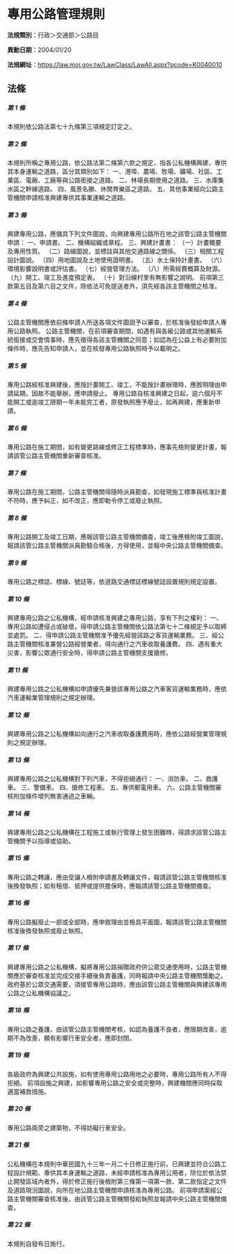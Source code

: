 # 專用公路管理規則

**法規類別**：行政＞交通部＞公路目

**異動日期**：2004/01/20  

**法規網址**：https://law.moj.gov.tw/LawClass/LawAll.aspx?pcode=K0040010





## 法條
##### 第 1 條
本規則依公路法第七十九條第三項規定訂定之。

##### 第 2 條
本規則所稱之專用公路，依公路法第二條第六款之規定，指各公私機構興建，專供其本身運輸之道路，區分其類別如下：
一、港埠、農場、牧場、礦場、社區、工業區、電廠、工廠等與公路銜接之道路。
二、林場長期使用之道路。
三、水庫集水區之幹線道路。
四、風景名勝、休閒育樂區之道路。
五、其他事業經向公路主管機關申請核准興建專供其事業運輸之道路。

##### 第 3 條
興建專用公路，應備具下列文件圖說，向興建專用公路所在地之該管公路主管機關申請：
一、申請書。
二、機構組織或章程。
三、興建計畫書：
（一）計畫概要及專用性質。
（二）路線圖說，並標註與其他交通路線之關係。
（三）相關工程設計圖說。
（四）用地圖說及土地使用證明書。
（五）水土保持計畫書。
（六）環境影響說明書或評估書。
（七）經營管理方法。
（八）所需經費概算及財源。
（九）開工、竣工及進度預定表。
（十）對沿線村里有無影響之說明。
前項第三款第五目及第六目之文件，除依法可免提送者外，須先經各該主管機關之核准。

##### 第 4 條
公路主管機關應依前條申請人所送各項文件圖說予以審查，於核准後發給申請人專用公路執照。
公路主管機關，在前項審查期間，如遇有與各級公路或其他運輸系統銜接或交會情事時，應先徵得各該主管機關之同意；如認為在公益上有必要附加條件時，應先告知申請人，並在核發專用公路執照時予以載明之。

##### 第 5 條
專用公路經核准興建後，應按計畫開工、竣工，不能按計畫辦理時，應敘明理由申請延期，因故不能舉辦，應申請廢止。
專用公路自核准興建之日起，逾六個月不能開工或逾竣工限期一年未能完工者，原發執照應予廢止，如再興建，應重新申請。

##### 第 6 條
專用公路在施工期間，如有變更路線或修正工程標準時，應事先檢附變更計畫，報請該管公路主管機關重新審查核准。

##### 第 7 條
專用公路在施工期間，公路主管機關得隨時派員勘查，如發現施工標準與核准計畫不符時，應予糾正，如不改正，應即勒令停工或廢止執照。

##### 第 8 條
專用公路開工及竣工日期，應報該管公路主管機關備查，竣工後應檢附竣工圖說，報請該管公路主管機關派員勘驗合格後，方得使用，並報中央公路主管機關備查。

##### 第 9 條
專用公路之標誌、標線、號誌等，依道路交通標誌標線號誌設置規則規定設置。

##### 第 10 條
興建專用公路之公私機構，經申請核准興建之專用公路，享有下列之權利：
一、專用公路如遭侵占或破壞，得申請公路主管機關依公路法第七十二條規定予以取締並處罰。
二、得申請公路主管機關准予優先經營該路之客貨運輸業務。
三、經公路主管機關核准兼營公路經營業者，得向通行之汽車收取養護費。
四、遇有重大災害，影響公眾通行安全時，得申請公路主管機關支援搶修。

##### 第 11 條
興建專用公路之公私機構如申請優先兼營該專用公路之汽車客貨運輸業務時，應依汽車運輸業管理規則之規定辦理。

##### 第 12 條
興建專用公路之公私機構如向通行之汽車收取養護費用時，應依公路經營業管理規則之規定辦理。

##### 第 13 條
興建專用公路之公私機構對下列汽車，不得拒絕通行：
一、消防車。
二、救護車。
三、警備車。
四、搶修工程車。
五、專供郵電用車。
六、公路主管機關審核附加條件增列無害通過之車輛。

##### 第 14 條
興建專用公路之公私機構在工程施工或執行管理上發生困難時，得請求該管公路主管機關予以指導或協助。

##### 第 15 條
專用公路之轉讓，應由受讓人檢附申請書及轉讓文件，報請該管公路主管機關核准後換發執照；如有租借、抵押或提供擔保時，應報請該管公路主管機關備查。

##### 第 16 條
專用公路擬廢止一部或全部時，應申敘理由並檢具平面圖，報請該管公路主管機關核准後換發執照或廢止執照。

##### 第 17 條
興建專用公路之公私機構，擬將專用公路捐贈政府供公眾交通使用時，公路主管機關應於審查核准並完成交接手續後負責養護，同時報請中央公路主管機關獎勵之。
政府基於公眾交通需要，須接管專用公路時，應由該管公路主管機關與興建該專用公路之公私機構協議之。

##### 第 18 條
專用公路之養護，由該管公路主管機關考核，如認為養護不良者，應限期改善，逾期不為改善，顯有影響行車安全者，應即封閉。

##### 第 19 條
各級政府為興建公共設施，如有使用專用公路用地之必要時，專用公路所有人不得拒絕。
前項設施之興建，如影響專用公路之安全或完整時，興建機關應同時採取適當補救措施。

##### 第 20 條
專用公路兩旁之建築物，不得妨礙行車安全。

##### 第 21 條
公私機構在本規則中華民國九十三年一月二十日修正施行前，已興建並符合公路工程設計規範、專供其本身運輸之道路，未經申請核准為專用公用者，除位於依法禁止開發區域內者外，得於修正施行後檢附第三條第一項第一款、第二款指定之文件及道路現況圖說，向所在地公路主管機關申請核准為專用公路。
前項申請案經公路主管機關審查核准後，由該管公路主管機關發給執照並報請中央公路主管機關備查。

##### 第 22 條
本規則自發布日施行。


